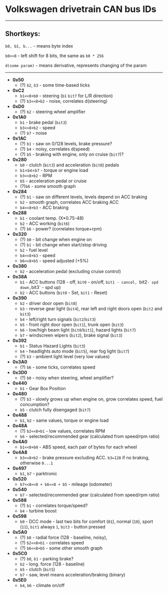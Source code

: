# Volkswagen drivetrain CAN bus IDs
---
## Shortkeys:

`b0, b1, b...` - means byte index

`b0<<8` - left shift for 8 bits, the same as `b0 * 256`

`d(some param)` - means derivative, represents changing of the param

---

+ **0x50**
  * (?) `b2`, `b3` - some time-based ticks
+ **0xC2**
  * `b1<<8+b0` - steering (`b1` `bit7` for L/R direction)
  * (?) `b3<<8+b2` - noise, correlates d(steering)
+ **0xD0**
  * (?) `b2` - steering wheel amplifier
+ **0x1A0**
  * `b1` - brake pedal (`bit3`)
  * `b3<<8+b2` - speed
  * (?) `b7` - noise
+ **0x1AC**
  * (?) `b1` - saw on 0/128 levels, brake pressure?
  * (?) `b4` - noisy, correlates d(speed)
  * (?) `b5` - braking with engine, only on cruise (`bit7`)?
+ **0x280**
  * `b0` - clutch (`bit3`) and acceleration (`bit0`) pedals
  * `b1`=`b4`=`b7` - torque or engine load
  * `b3<<8+b2` - RPM
  * `b5` - acceleration pedal or cruise
  * (?)`b6` - some smooth graph
+ **0x284**
  * (?) `b1` - saw on different levels, levels depend on ACC braking
  * `b2` - smooth graph, correlates ACC braking ACC
  * `b4<<8+b3` - ACC braking
+ **0x288**
  * `b1` - coolant temp. (X*0.75-48)
  * `b2` - ACC working (`bit6`)
  * (?) `b6` - power? (correlates torque+rpm)
+ **0x320**
  * (?) `b0` - bit change when engine on
  * (?) `b1` - bit change when start/stop driving
  * `b2` - fuel level
  * `b4<<8+b3` - speed
  * `b6<<8+b5` - speed adjusted (+5%)
+ **0x380**
  * `b2` - acceleration pedal (excluding cruise control)
+ **0x38A**
  * `b1` - ACC buttons (128 - off, `bit0` - on/off, `bit1 - cancel, `bit2` - spd down, `bit3` - spd up)
  * `b2` - ACC buttons (`bit0` - Set, `bit1` - Reset)
+ **0x390**
  * `b2` - driver door open (`bit0`)
  * `b3` - reverse gear light (`bit4`), rear left and right doors open (`bit2` and `bit3`)
  * `b4` - left/right turn signals (`bit2`/`bit3`)
  * `b5` - front right door open (`bit1`), trunk open (`bit3`)
  * `b6` - low/high beam light (`bit0`/`bit1`), hazard lights (`bit7`)
  * `b7` - windscreen wipers (`bit2`), brake signal (`bit3`)
+ **0x392**
  * `b1` - Status Hazard Lights (`bit3`)
  * `b4` - headlights auto mode (`bit5`), rear fog light (`bit7`)
  * (?) `b3` - ambient light level (very low values)
+ **0x3A0**
  * (?) `b6` - some ticks, correlates speed
+ **0x3D0**
  * (?) `b0` - noisy when steering, wheel amplifier?
+ **0x440**
  * `b1` - Gear Box Position
+ **0x480**
  * (?) `b3` - slowly grows up when engine on, grow correlates speed, fuel concumption?
  * `b5` - clutch fully disengaged (`bit7`)
+ **0x488**
  * `b1`, `b2` - same values, torque or engine load
+ **0x48A**
  * (?) `b2<<8+b1` - low values, correlates RPM
  * `b6` - selected/recommended gear (calculated from speed/rpm ratio)
+ **0x4A0**
  * `b1<<8+b0` - ABS speed, each pair of bytes for each wheel
+ **0x4A8**
  * `b3<<8+b2` - brake pressure excluding ACC. `b3=128` if no braking, otherwise `0...1`
+ **0x497**
  * `b1`, `b7` - parktronic
+ **0x520**
  * `b7<<8<<8 + b6<<8 + b5` - mileage (odometer)
+ **0x540**
  * `b7` - selected/recommended gear (calculated from speed/rpm ratio)
+ **0x588**
  * (?) `b1` - correlates torque/speed?
  * `b4` - turbine boost
+ **0x598**
  * `b0` - DCC mode - last two bits for comfort (`01`), normal (`10`), sport (`11`), `bit1` always `1`, `bit3` - button pressed
+ **0x5A0**
  * (?) `b0` - radial force (128 - baseline, noisy),
  * (?) `b2<<8+b1` - correlates speed
  * (?) `b6<<8+b5` - some other smooth graph
+ **0x5C0**
  * (?) `b0`, `b1` - parking brake?
  * `b2` - long. force (128 - baseline)
  * `b5` - clutch (`bit5`)
  * `b7` - saw, level means acceleration/braking (binary)
+ **0x5E0**
  * `b4`, `b6` - climate on/off



